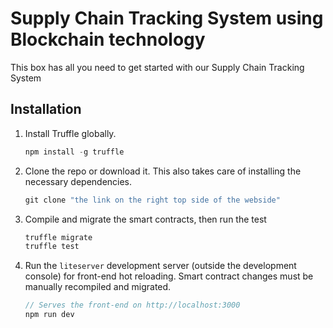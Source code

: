# Supply Chain Tracking System using Blockchain technology

This box has all you need to get started with our Supply Chain Tracking System
## Installation

1. Install Truffle globally.
    ```javascript
    npm install -g truffle
    ```

2. Clone the repo or download it. This also takes care of installing the necessary dependencies.
    ```javascript
    git clone "the link on the right top side of the webside"
    ```


3. Compile and migrate the smart contracts, then run the test
    ```javascript
    truffle migrate
    truffle test
    ```

5. Run the `liteserver` development server (outside the development console) for front-end hot reloading. Smart contract changes must be manually recompiled and migrated.
    ```javascript
    // Serves the front-end on http://localhost:3000
    npm run dev
    ```
